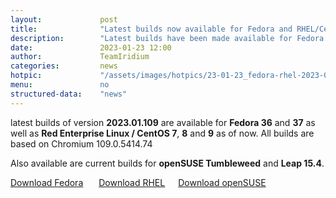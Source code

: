 ```yaml
---
layout: 			post
title:  			"Latest builds now available for Fedora and RHEL/CentOS"
description: 		"Latest builds have been made available for Fedora 36 and 37, as well as for Red Enterprise Linux / CentOS 7, 8 and 9."
date:	 			2023-01-23 12:00
author:				TeamIridium
categories:			news
hotpic:				"/assets/images/hotpics/23-01-23_fedora-rhel-2023-01.png"
menu: 				no
structured-data:	"news"
---
```

latest builds of version **2023.01.109** are available for **Fedora 36** and **37** as well as **Red Enterprise Linux / CentOS 7**, **8** and **9** as of now. 
All builds are based on Chromium 109.0.5414.74

Also available are current builds for **openSUSE Tumbleweed** and **Leap 15.4**.   

<a style="margin-right:1.5em;margin-bottom:1.5em;" href="/downloads/fedora" class="button download" title="download Iridium Browser for Fedora">Download Fedora</a> <a style="margin-right:1.5em;margin-bottom:1.5em;" href="/downloads/rhel" class="button download" title="download Iridium Browser for Red Hat Enterprise Linux / CentOS">Download  RHEL</a><a href="/downloads/suse" class="button download" title="download Iridium Browser for openSUSE">Download openSUSE</a>